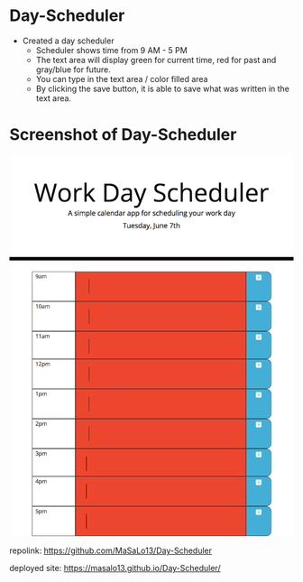 # Day-Scheduler

* Created a day scheduler 
    - Scheduler shows time from 9 AM - 5 PM 
    - The text area will display green for current time, red for past and gray/blue for future. 
    - You can type in the text area / color filled area 
    - By clicking the save button, it is able to save what was written in the text area. 

# Screenshot of Day-Scheduler
![Screenshot of Day-Scheduler](./Assets/Day-Scheduler.png)



repolink: 
https://github.com/MaSaLo13/Day-Scheduler

deployed site:
https://masalo13.github.io/Day-Scheduler/

